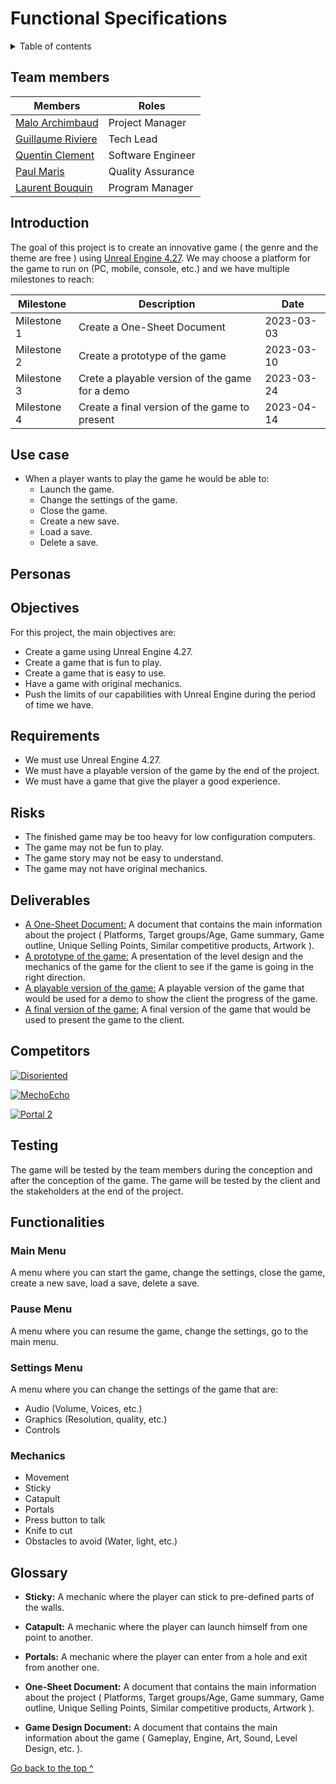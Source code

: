 # **Functional Specifications**

<details>
<summary>
Table of contents
</summary>

* [Introduction](#introduction)
* [Use case](#use-case)
* [Personas](#personas)
* [Objectives](#objectives)
* [Requirements](#requirements)
* [Risks](#risks)
* [Competitors](#competitors)
* [Testing](#testing)
* [Functionalities](#functionalities)
* [Glossary](#glossary)
</details>

## Team members

| Members         | Roles             |
| --------------- | ----------------- |
| [Malo Archimbaud](https://github.com/Malo-Archimbaud)		| Project Manager	|
| [Guillaume Riviere](https://github.com/Guillaume-Riviere)	| Tech Lead			|
| [Quentin Clement](https://github.com/Quentin-Clement)		| Software Engineer	|
| [Paul Maris](https://github.com/PaulMarisOUMary)			| Quality Assurance	|
| [Laurent Bouquin](https://github.com/laurentbouquin)		| Program Manager	|

## Introduction

The goal of this project is to create an innovative game ( the genre and the theme are free ) using [Unreal Engine 4.27](https://www.unrealengine.com/en-US/blog/unreal-engine-4-27-released). We may choose a platform for the game to run on (PC, mobile, console, etc.) and we have multiple milestones to reach:

| Milestone | Description | Date |
| --------- | ----------- | ---- |
| Milestone 1 | Create a One-Sheet Document | 2023-03-03 |
| Milestone 2 | Create a prototype of the game | 2023-03-10 |
| Milestone 3 | Crete a playable version of the game for a demo | 2023-03-24 |
| Milestone 4 | Create a final version of the game to present | 2023-04-14 |

## Use case

- When a player wants to play the game he would be able to:
	- Launch the game.
	- Change the settings of the game.
	- Close the game.
	- Create a new save.
	- Load a save.
	- Delete a save.

## Personas



## Objectives

For this project, the main objectives are:
- Create a game using Unreal Engine 4.27.
- Create a game that is fun to play.
- Create a game that is easy to use.
- Have a game with original mechanics.
- Push the limits of our capabilities with Unreal Engine during the period of time we have.

## Requirements

- We must use Unreal Engine 4.27.
- We must have a playable version of the game by the end of the project.
- We must have a game that give the player a good experience.

## Risks

- The finished game may be too heavy for low configuration computers.
- The game may not be fun to play.
- The game story may not be easy to understand.
- The game may not have original mechanics.

## Deliverables

- <ins>A One-Sheet Document:</ins> A document that contains the main information about the project ( Platforms, Target groups/Age, Game summary, Game outline, Unique Selling Points, Similar competitive products, Artwork ).
- <ins>A prototype of the game:</ins> A presentation of the level design and the mechanics of the game for the client to see if the game is going in the right direction.
- <ins>A playable version of the game:</ins> A playable version of the game that would be used for a demo to show the client the progress of the game.
- <ins>A final version of the game:</ins> A final version of the game that would be used to present the game to the client.

## Competitors

[![Disoriented](https://steamcdn-a.akamaihd.net/steam/apps/556240/header.jpg?t=1611821000)](https://store.steampowered.com/app/556240/Disoriented/)

[![MechoEcho](https://steamcdn-a.akamaihd.net/steam/apps/433890/header.jpg?t=1611821000)](https://store.steampowered.com/app/433890/MechoEcho/)

[![Portal 2](https://steamcdn-a.akamaihd.net/steam/apps/620/header.jpg?t=1611821000)](https://store.steampowered.com/app/620/Portal_2/)

## Testing

The game will be tested by the team members during the conception and after the conception of the game. The game will be tested by the client and the stakeholders at the end of the project.

## Functionalities

### Main Menu

A menu where you can start the game, change the settings, close the game, create a new save, load a save, delete a save.

### Pause Menu

A menu where you can resume the game, change the settings, go to the main menu.

### Settings Menu

A menu where you can change the settings of the game that are:
- Audio (Volume, Voices, etc.)
- Graphics (Resolution, quality, etc.)
- Controls

### Mechanics

- Movement
- Sticky
- Catapult
- Portals
- Press button to talk
- Knife to cut
- Obstacles to avoid (Water, light, etc.)

## Glossary

- **Sticky:** A mechanic where the player can stick to pre-defined parts of the walls.

- **Catapult:** A mechanic where the player can launch himself from one point to another.

- **Portals:** A mechanic where the player can enter from a hole and exit from another one.

- **One-Sheet Document:** A document that contains the main information about the project ( Platforms, Target groups/Age, Game summary, Game outline, Unique Selling Points, Similar competitive products, Artwork ).

- **Game Design Document:** A document that contains the main information about the game ( Gameplay, Engine, Art, Sound, Level Design, etc. ).

[Go back to the top ^](#functional-specifications)
